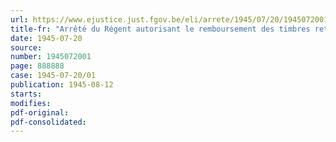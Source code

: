 ```yaml
---
url: https://www.ejustice.just.fgov.be/eli/arrete/1945/07/20/1945072001/justel
title-fr: "Arrêté du Régent autorisant le remboursement des timbres retires de la circulation"
date: 1945-07-20
source:
number: 1945072001
page: 888888
case: 1945-07-20/01
publication: 1945-08-12
starts:
modifies:
pdf-original:
pdf-consolidated:
---
```


